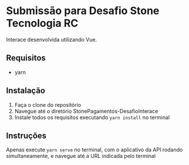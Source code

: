 # Submissão para Desafio Stone Tecnologia RC
Interace desenvolvida utilizando Vue.
## Requisitos
- yarn

## Instalação
1. Faça o clone do repositório
2. Navegue até o diretório StonePagamentos-DesafioInterace
3. Instale todos os requisitos executando
`yarn install` no terminal

## Instruções
Apenas execute `yarn serve` no terminal, com o aplicativo da API rodando simultaneamente,
e navegue até a URL indicada pelo terminal
